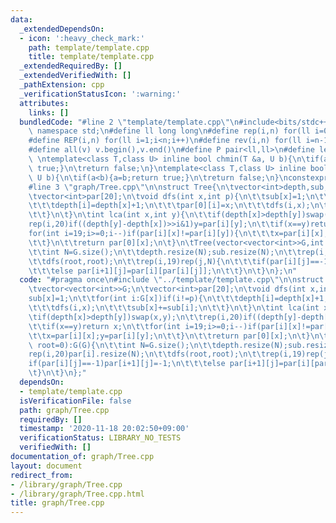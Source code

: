 ```yaml
---
data:
  _extendedDependsOn:
  - icon: ':heavy_check_mark:'
    path: template/template.cpp
    title: template/template.cpp
  _extendedRequiredBy: []
  _extendedVerifiedWith: []
  _pathExtension: cpp
  _verificationStatusIcon: ':warning:'
  attributes:
    links: []
  bundledCode: "#line 2 \"template/template.cpp\"\n#include<bits/stdc++.h>\nusing\
    \ namespace std;\n#define ll long long\n#define rep(i,n) for(ll i=0;i<n;i++)\n\
    #define REP(i,n) for(ll i=1;i<n;i++)\n#define rev(i,n) for(ll i=n-1;i>=0;i--)\n\
    #define all(v) v.begin(),v.end()\n#define P pair<ll,ll>\n#define len(s) (ll)s.size()\n\
    \ \ntemplate<class T,class U> inline bool chmin(T &a, U b){\n\tif(a>b){a=b;return\
    \ true;}\n\treturn false;\n}\ntemplate<class T,class U> inline bool chmax(T &a,\
    \ U b){\n\tif(a<b){a=b;return true;}\n\treturn false;\n}\nconstexpr ll inf = 3e18;\n\
    #line 3 \"graph/Tree.cpp\"\n\nstruct Tree{\n\tvector<int>depth,sub;\n\tvector<vector<int>>G;\n\
    \tvector<int>par[20];\n\tvoid dfs(int x,int p){\n\t\tsub[x]=1;\n\t\tfor(int i:G[x])if(i!=p){\n\
    \t\t\tdepth[i]=depth[x]+1;\n\t\t\tpar[0][i]=x;\n\t\t\tdfs(i,x);\n\t\t\tsub[x]+=sub[i];\n\
    \t\t}\n\t}\n\tint lca(int x,int y){\n\t\tif(depth[x]>depth[y])swap(x,y);\n\t\t\
    rep(i,20)if((depth[y]-depth[x])>>i&1)y=par[i][y];\n\t\tif(x==y)return x;\n\t\t\
    for(int i=19;i>=0;i--)if(par[i][x]!=par[i][y]){\n\t\t\tx=par[i][x];y=par[i][y];\n\
    \t\t}\n\t\treturn par[0][x];\n\t}\n\tTree(vector<vector<int>>G,int root=0):G(G){\n\
    \t\tint N=G.size();\n\t\tdepth.resize(N);sub.resize(N);\n\t\trep(i,20)par[i].resize(N);\n\
    \t\tdfs(root,root);\n\t\trep(i,19)rep(j,N){\n\t\t\tif(par[i][j]==-1)par[i+1][j]=-1;\n\
    \t\t\telse par[i+1][j]=par[i][par[i][j]];\n\t\t}\n\t}\n};\n"
  code: "#pragma once\n#include \"../template/template.cpp\"\n\nstruct Tree{\n\tvector<int>depth,sub;\n\
    \tvector<vector<int>>G;\n\tvector<int>par[20];\n\tvoid dfs(int x,int p){\n\t\t\
    sub[x]=1;\n\t\tfor(int i:G[x])if(i!=p){\n\t\t\tdepth[i]=depth[x]+1;\n\t\t\tpar[0][i]=x;\n\
    \t\t\tdfs(i,x);\n\t\t\tsub[x]+=sub[i];\n\t\t}\n\t}\n\tint lca(int x,int y){\n\t\
    \tif(depth[x]>depth[y])swap(x,y);\n\t\trep(i,20)if((depth[y]-depth[x])>>i&1)y=par[i][y];\n\
    \t\tif(x==y)return x;\n\t\tfor(int i=19;i>=0;i--)if(par[i][x]!=par[i][y]){\n\t\
    \t\tx=par[i][x];y=par[i][y];\n\t\t}\n\t\treturn par[0][x];\n\t}\n\tTree(vector<vector<int>>G,int\
    \ root=0):G(G){\n\t\tint N=G.size();\n\t\tdepth.resize(N);sub.resize(N);\n\t\t\
    rep(i,20)par[i].resize(N);\n\t\tdfs(root,root);\n\t\trep(i,19)rep(j,N){\n\t\t\t\
    if(par[i][j]==-1)par[i+1][j]=-1;\n\t\t\telse par[i+1][j]=par[i][par[i][j]];\n\t\
    \t}\n\t}\n};"
  dependsOn:
  - template/template.cpp
  isVerificationFile: false
  path: graph/Tree.cpp
  requiredBy: []
  timestamp: '2020-11-18 20:02:50+09:00'
  verificationStatus: LIBRARY_NO_TESTS
  verifiedWith: []
documentation_of: graph/Tree.cpp
layout: document
redirect_from:
- /library/graph/Tree.cpp
- /library/graph/Tree.cpp.html
title: graph/Tree.cpp
---
```


